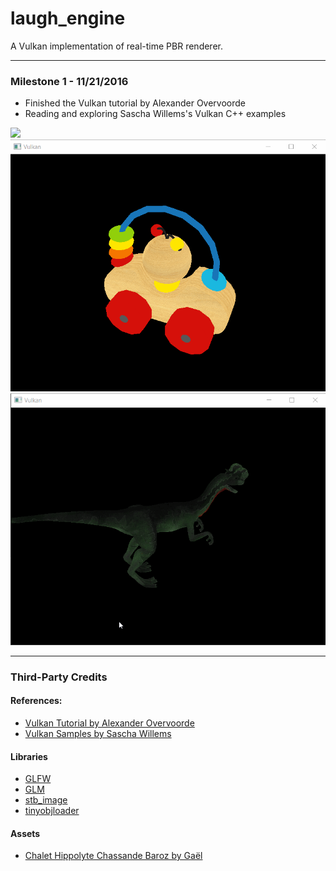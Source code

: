 # laugh_engine

A Vulkan implementation of real-time PBR renderer.

---

### Milestone 1 - 11/21/2016

* Finished the Vulkan tutorial by Alexander Overvoorde
* Reading and exploring Sascha Willems's Vulkan C++ examples

![](docs/demo001.gif)
![](docs/demo002.gif)
![](docs/demo003.gif)

---

### Third-Party Credits

#### References:
* [Vulkan Tutorial by Alexander Overvoorde](https://vulkan-tutorial.com)
* [Vulkan Samples by Sascha Willems](https://github.com/SaschaWillems/Vulkan)

#### Libraries
* [GLFW](http://www.glfw.org/)
* [GLM](http://glm.g-truc.net/0.9.8/index.html)
* [stb_image](https://github.com/nothings/stb)
* [tinyobjloader](https://github.com/syoyo/tinyobjloader)

#### Assets
* [Chalet Hippolyte Chassande Baroz by Gaël](https://skfb.ly/HDVU)
